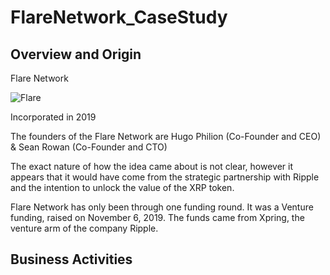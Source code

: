 # FlareNetwork_CaseStudy

## Overview and Origin

Flare Network

![Flare](flare_networks.jpg)

Incorporated in 2019

The founders of the Flare Network are Hugo Philion (Co-Founder and CEO) & Sean Rowan (Co-Founder and CTO)

The exact nature of how the idea came about is not clear, however it appears that it would have come from the strategic partnership with Ripple and the intention to unlock the value of the XRP token.

Flare Network has only been through one funding round. It was a Venture funding, raised on November 6, 2019. The funds came from Xpring, the venture arm of the company Ripple.

## Business Activities

